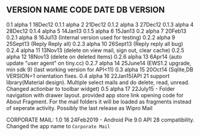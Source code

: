 

VERSION NAME	CODE	DATE                                DB VERSION
-------------------------------------------------------------------------------
0.1 alpha		1		18Dec12
0.1.1 alpha		2		21Dec12
0.1.2 alpha		3		27Dec12
0.1.3 alpha		4		28Dec12
0.1.4 alpha		5		14Jan13
0.1.5 alpha		6		15Jan13
0.2	  alpha		7		20Feb13
0.2.1 alpha		8		16Jul13 (Internal version used for testing)
0.2.2 alpha		9 		25Sept13 (Reply Reply all)
0.2.3 alpha 	10		26Sept13 (Reply reply all bug)
0.2.4 alpha 	11		13Nov13 (delete on view mail, sign out, clear cache)
0.2.5 alpha 	12		18Nov13 (delete on deleted items)
0.2.6 alpha 	13		6Apr14 (auto update "user agent" on tiny.cc)
0.2.7 alpha 	14		25June14 (EWS1.2 upgrade, min sdk 9) (last working version for API<11)
0.3 alpha       15      20Oct14 (Sqlite,DB VERSION=1
                        orientation fixes.
0.4 alpha       16      22Jan15(API 21 support library(Material design). Multiple select mails and do delete, read, unread.
                        Changed actionbar to toolbar widget)
0.5 alpha       17      22July15 - Folder navigation with drawer layout. provided app store link opening code for About Fragment.
                        For the mail folders it will be loaded as fragments instead of seperate activity.
                        Possibly the last release as Wipro Mail

CORPORATE MAIL:
1.0             18      24Feb2019 - Android Pie 9.0 API 28 compatibility. Changed the app name to `Corporate Mail`